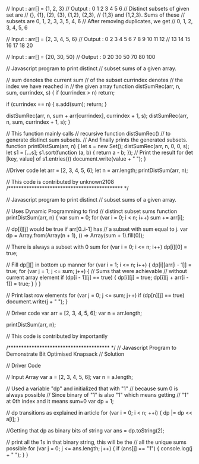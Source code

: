 // Input  : arr[] = {1, 2, 3}
// Output : 0 1 2 3 4 5 6
// Distinct subsets of given set are
// {}, {1}, {2}, {3}, {1,2}, {2,3},
// {1,3} and {1,2,3}.  Sums of these
// subsets are 0, 1, 2, 3, 3, 5, 4, 6
// After removing duplicates, we get
// 0, 1, 2, 3, 4, 5, 6

// Input : arr[] = {2, 3, 4, 5, 6}
// Output : 0 2 3 4 5 6 7 8 9 10 11 12
//          13 14 15 16 17 18 20

// Input : arr[] = {20, 30, 50}
// Output : 0 20 30 50 70 80 100

// Javascript program to print distinct
// subset sums of a given array.

// sum denotes the current sum
// of the subset currindex denotes
// the index we have reached in
// the given array
function distSumRec(arr, n, sum, currindex, s) {
  if (currindex > n) return;

  if (currindex == n) {
    s.add(sum);
    return;
  }

  distSumRec(arr, n, sum + arr[currindex], currindex + 1, s);
  distSumRec(arr, n, sum, currindex + 1, s);
}

// This function mainly calls
// recursive function distSumRec()
// to generate distinct sum subsets.
// And finally prints the generated subsets.
function printDistSum(arr, n) {
  let s = new Set();
  distSumRec(arr, n, 0, 0, s);
  let s1 = [...s];
  s1.sort(function (a, b) {
    return a - b;
  });
  // Print the result
  for (let [key, value] of s1.entries()) document.write(value + " ");
}

//Driver code
let arr = [2, 3, 4, 5, 6];
let n = arr.length;
printDistSum(arr, n);

// This code is contributed by unknown2108
/******************************************** */

// Javascript program to print distinct
// subset sums of a given array.

// Uses Dynamic Programming to find
// distinct subset sums
function printDistSum(arr, n) {
  var sum = 0;
  for (var i = 0; i < n; i++) sum += arr[i];

  // dp[i][j] would be true if arr[0..i-1] has
  // a subset with sum equal to j.
  var dp = Array.from(Array(n + 1), () => Array(sum + 1).fill(0));

  // There is always a subset with 0 sum
  for (var i = 0; i <= n; i++) dp[i][0] = true;

  // Fill dp[][] in bottom up manner
  for (var i = 1; i <= n; i++) {
    dp[i][arr[i - 1]] = true;
    for (var j = 1; j <= sum; j++) {
      // Sums that were achievable
      // without current array element
      if (dp[i - 1][j] == true) {
        dp[i][j] = true;
        dp[i][j + arr[i - 1]] = true;
      }
    }
  }

  // Print last row elements
  for (var j = 0; j <= sum; j++) if (dp[n][j] == true) document.write(j + " ");
}

// Driver code
var arr = [2, 3, 4, 5, 6];
var n = arr.length;

printDistSum(arr, n);

// This code is contributed by importantly

/*************************************** */
// Javascript Program to Demonstrate Bit Optimised Knapsack
// Solution

// Driver Code

// Input Array
var a = [2, 3, 4, 5, 6];
var n = a.length;

// Used a variable "dp" and initialized that with "1"
// because sum 0 is always possible
// Since binary of "1" is also "1" which means getting
// "1" at 0th index and it means sum=0
var dp = 1;

// dp transitions as explained in article
for (var i = 0; i < n; ++i) {
  dp |= dp << a[i];
}

//Getting that dp as binary bits of string
var ans = dp.toString(2);

// print all the 1s in that binary string, this will be the
// all the unique sums possible
for (var j = 0; j <= ans.length; j++) {
  if (ans[j] == "1") {
    console.log(j + " ");
  }
}
